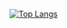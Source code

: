 [![Top Langs](https://github-readme-stats-git-masterrstaa-rickstaa.vercel.app/api/top-langs/?username=EricFrancey&hide=css,handlebars)](https://github.com/anuraghazra/github-readme-stats)
